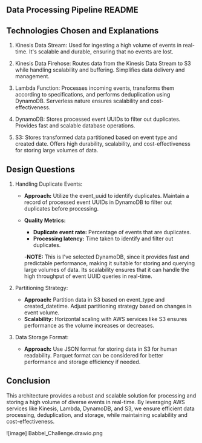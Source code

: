 ## Data Processing Pipeline README

## Technologies Chosen and Explanations

1. Kinesis Data Stream: Used for ingesting a high volume of events in real-time. It's scalable and durable, ensuring that no events are lost.

2. Kinesis Data Firehose: Routes data from the Kinesis Data Stream to S3 while handling scalability and buffering. Simplifies data delivery and management.

3. Lambda Function: Processes incoming events, transforms them according to specifications, and performs deduplication using DynamoDB. Serverless nature ensures scalability and cost-effectiveness.

4. DynamoDB: Stores processed event UUIDs to filter out duplicates. Provides fast and scalable database operations.

5. S3: Stores transformed data partitioned based on event type and created date. Offers high durability, scalability, and cost-effectiveness for storing large volumes of data.

## Design Questions

1. Handling Duplicate Events:

    - **Approach:** Utilize the event_uuid to identify duplicates. Maintain a record of processed event UUIDs in DynamoDB to filter out duplicates before processing.
    - **Quality Metrics:**
        - **Duplicate event rate:** Percentage of events that are duplicates.
        - **Processing latency:** Time taken to identify and filter out duplicates.

        -**NOTE:** This is I've selected DynamoDB, since it provides fast and predictable performance, making it suitable for storing and querying large volumes of data. Its scalability ensures that it can handle the high throughput of event UUID queries in real-time.

2. Partitioning Strategy:

    - **Approach:** Partition data in S3 based on event_type and created_datetime. Adjust partitioning strategy based on changes in event volume.
    - **Scalability:** Horizontal scaling with AWS services like S3 ensures performance as the volume increases or decreases.

3. Data Storage Format:

    - **Approach:** Use JSON format for storing data in S3 for human readability. Parquet format can be considered for better performance and storage efficiency if needed.

## Conclusion
This architecture provides a robust and scalable solution for processing and storing a high volume of diverse events in real-time. By leveraging AWS services like Kinesis, Lambda, DynamoDB, and S3, we ensure efficient data processing, deduplication, and storage, while maintaining scalability and cost-effectiveness.

![image] Babbel_Challenge.drawio.png